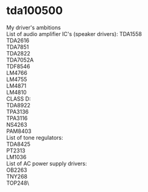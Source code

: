 # tda100500
My driver's ambitions\
List of audio amplifier IC's (speaker drivers):
TDA1558\
TDA2616\
TDA7851\
TDA2822\
TDA7052A\
TDF8546\
LM4766\
LM4755\
LM4871\
LM4810\
CLASS D:\
TDA8922\
TPA3136\
TPA3116\
NS4263\
PAM8403\
List of tone regulators:\
TDA8425\
PT2313\
LM1036\
List of AC power supply drivers:\
OB2263\
TNY268\
TOP248\
